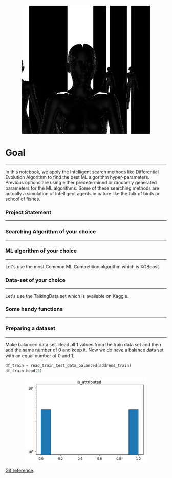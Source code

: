 <p align="center">
  <img width="400" src="assets/download.webp" >
</p>

# Goal
---

In this notebook, we apply the Intelligent search methods like Differential Evolution Algorithm to find the best ML algorithm hyper-parameters. Previous options are using either predetermined or randomly generated parameters for the ML algorithms. Some of these searching methods are actually a simulation of Intelligent agents in nature like the folk of birds or school of fishes.


### Project Statement
---

### Searching Algorithm of your choice
---

### ML algorithm of your choice
---
Let's use the most Common ML Competition algorithm which is XGBoost.


### Data-set of your choice
---

Let's use the TalkingData set which is available on Kaggle.

### Some handy functions
---

### Preparing a dataset
---
Make balanced data set. Read all 1 values from the train data set and then add the same number of 0 and keep it. Now we do have a balance data set with an equal number of 0 and 1.

```python
df_train = read_train_test_data_balanced(address_train)
df_train.head(3)
```

<div style="text-align:center"><img src="figures/__results___13_0.png" /></div>














[Gif reference](https://giphy.com/gifs/c4d-human-ai-8hYQgBIIHkCPjRTmai).
